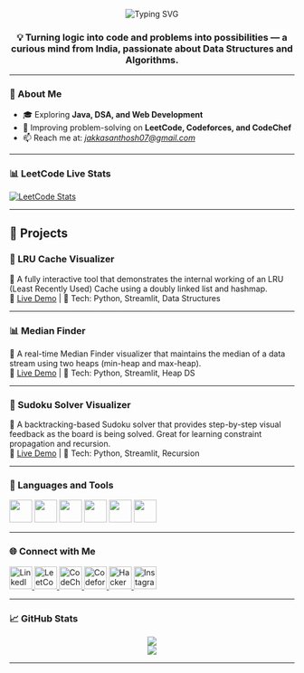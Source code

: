 <!-- Typing animation -->
<p align="center">
  <img src="https://readme-typing-svg.demolab.com?font=Fira+Code&weight=500&size=25&pause=300&center=true&vCenter=true&width=600&lines=Hi+%F0%9F%91%8B%2C+I'm+Santhosh+Jakka;Java+%7C+DSA+%7C+Problem+Solver;Welcome+to+my+GitHub+Journey!" alt="Typing SVG" />
</p>

<h3 align="center">💡 Turning logic into code and problems into possibilities — a curious mind from India, passionate about Data Structures and Algorithms.</h3>

---

### 🌟 About Me

- 🎓 Exploring **Java, DSA, and Web Development**
- 🧠 Improving problem-solving on **LeetCode, Codeforces, and CodeChef**
- 📫 Reach me at: *jakkasanthosh07@gmail.com*

---

### 📊 LeetCode Live Stats

[![LeetCode Stats](https://leetcard.jacoblin.cool/santhosh_1409?theme=dark&font=Karma&ext=activity)](https://leetcode.com/santhosh_1409)

---

## 🚀 Projects

### 🔁 LRU Cache Visualizer  
📌 A fully interactive tool that demonstrates the internal working of an LRU (Least Recently Used) Cache using a doubly linked list and hashmap.  
🔗 [Live Demo](http://lru-cache-kvr.streamlit.app) | 📂 Tech: Python, Streamlit, Data Structures

---

### 📊 Median Finder  
📌 A real-time Median Finder visualizer that maintains the median of a data stream using two heaps (min-heap and max-heap).  
🔗 [Live Demo](http://medianfinder-kvr.streamlit.app) | 📂 Tech: Python, Streamlit, Heap DS

---

### 🔢 Sudoku Solver Visualizer  
📌 A backtracking-based Sudoku solver that provides step-by-step visual feedback as the board is being solved. Great for learning constraint propagation and recursion.  
🔗 [Live Demo](https://sudoku-solver-santhosh.streamlit.app) | 📂 Tech: Python, Streamlit, Recursion

---

### 🧰 Languages and Tools

<p align="left">
  <img src="https://cdn.jsdelivr.net/gh/devicons/devicon/icons/java/java-original.svg" width="40" height="40"/>
  <img src="https://cdn.jsdelivr.net/gh/devicons/devicon/icons/python/python-original.svg" width="40" height="40"/>
  <img src="https://cdn.jsdelivr.net/gh/devicons/devicon/icons/html5/html5-original.svg" width="40" height="40"/>
  <img src="https://cdn.jsdelivr.net/gh/devicons/devicon/icons/css3/css3-original.svg" width="40" height="40"/>
  <img src="https://cdn.jsdelivr.net/gh/devicons/devicon/icons/javascript/javascript-original.svg" width="40" height="40"/>
  <img src="https://cdn.jsdelivr.net/gh/devicons/devicon/icons/mysql/mysql-original.svg" width="40" height="40"/>
</p>

---

### 🌐 Connect with Me

<p align="left">
  <a href="https://www.linkedin.com/in/jakka-santhosh" target="_blank">
    <img src="https://cdn.jsdelivr.net/gh/devicons/devicon/icons/linkedin/linkedin-original.svg" alt="LinkedIn" width="40" height="40" />
  </a>
  <a href="https://leetcode.com/santhosh_1409" target="_blank">
    <img src="https://upload.wikimedia.org/wikipedia/commons/1/19/LeetCode_logo_black.png" alt="LeetCode" width="40" height="40" />
  </a>
  <a href="https://www.codechef.com/users/jakka_santhosh" target="_blank">
    <img src="https://cdn.codechef.com/sites/all/themes/abessive/cc-logo.png" alt="CodeChef" width="40" height="40" />
  </a>
  <a href="https://codeforces.com/profile/santhosh_1409" target="_blank">
    <img src="https://cdn.iconscout.com/icon/free/png-256/code-forces-3629285-3031869.png" alt="Codeforces" width="40" height="40" />
  </a>
  <a href="https://www.hackerrank.com/santhosh_1409" target="_blank">
    <img src="https://cdn.worldvectorlogo.com/logos/hackerrank.svg" alt="HackerRank" width="40" height="40" />
  </a>
  <a href="https://instagram.com/santhuuu_1409" target="_blank">
    <img src="https://cdn-icons-png.flaticon.com/512/1384/1384063.png" alt="Instagram" width="40" height="40" />
  </a>
</p>

---

### 📈 GitHub Stats

<p align="center">
  <img src="https://github-readme-stats.vercel.app/api?username=jakkasanthosh&show_icons=true&theme=tokyonight" />
  <br />
  <img src="https://github-readme-stats.vercel.app/api/top-langs/?username=jakkasanthosh&layout=compact&theme=tokyonight" />
</p>

---


